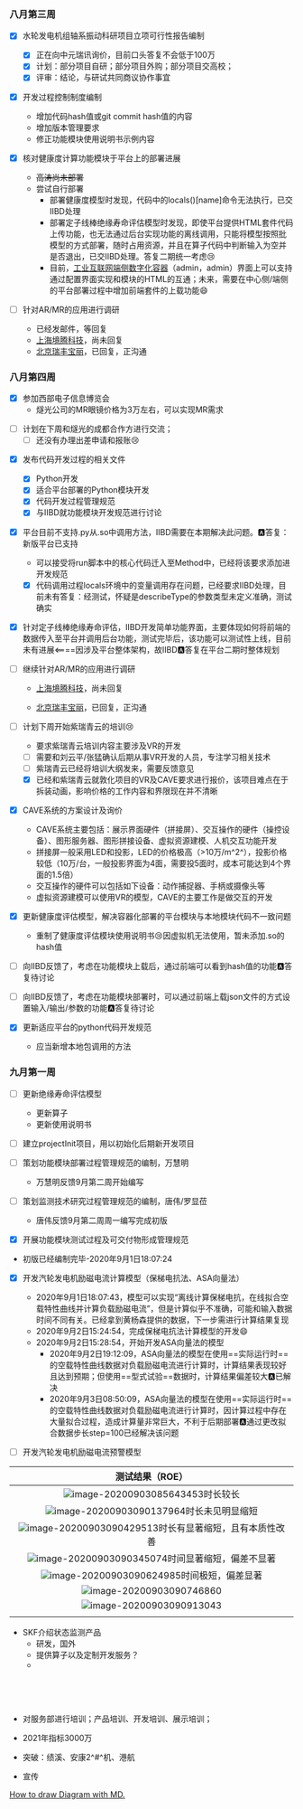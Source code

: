 ### 八月第三周

- [x] 水轮发电机组轴系振动科研项目立项可行性报告编制
  + [x] 正在向中元瑞讯询价，目前口头答复不会低于100万
  + [x] 计划：部分项目自研；部分项目外购；部分项目交高校；
  + [x] 评审：结论，与研试共同商议协作事宜
- [x] 开发过程控制制度编制
  + 增加代码hash值或git commit hash值的内容
  + 增加版本管理要求
  + 修正功能模块使用说明书示例内容
- [x] 核对健康度计算功能模块于平台上的部署进展

  + ~~高涛尚未部署~~
  + 尝试自行部署
    + 部署健康度模型时发现，代码中的locals()[name]命令无法执行，已交IIBD处理
    + 部署定子线棒绝缘寿命评估模型时发现，即使平台提供HTML套件代码上传功能，也无法通过后台实现功能的离线调用，只能将模型按照批模型的方式部署，随时占用资源，并且在算子代码中判断输入为空并是否退出，已交IIBD处理。答复二期统一考虑:cry:
    + 目前，[工业互联网端侧数字化容器](http://10.95.20.22:8010)（admin，admin）界面上可以支持通过配置界面实现和模块的HTML的互通；未来，需要在中心侧/端侧的平台部署过程中增加前端套件的上载功能:smile:
- [ ] 针对AR/MR的应用进行调研
  
  + 已经发邮件，等回复
  + [上海境腾科技](https://www.jingtengtech.com)，尚未回复
  + [北京瑞丰宝丽](http://www.ruifbl.com)，已回复，正沟通

### 八月第四周

- [x] 参加西部电子信息博览会
  + 燧光公司的MR眼镜价格为3万左右，可以实现MR需求
+ [ ] 计划在下周和燧光的成都合作方进行交流；
  + [ ] 还没有办理出差申请和报账:cry:

- [x] 发布代码开发过程的相关文件
  
  - [x] Python开发
  - [x] 适合平台部署的Python模块开发
  - [x] 代码开发过程管理规范
  - [x] 与IIBD就功能模块开发规范进行讨论
- [x] 平台目前不支持.py从.so中调用方法，IIBD需要在本期解决此问题。:a:答复：新版平台已支持

  + 可以接受将run脚本中的核心代码迁入至Method中，已经将该要求添加进开发规范
  + [x] 代码调用过程locals环境中的变量调用存在问题，已经要求IIBD处理，目前未有答复：经测试，怀疑是describeType的参数类型未定义准确，测试确实
- [x] 针对定子线棒绝缘寿命评估，IIBD开发简单功能界面，主要体现如何将前端的数据传入至平台并调用后台功能，测试完毕后，该功能可以测试性上线，目前未有进展<====因涉及平台整体架构，故IIBD:a:答复在平台二期时整体规划 
- [ ] 继续针对AR/MR的应用进行调研

  + [上海境腾科技](https://www.jingtengtech.com)，尚未回复

  + [北京瑞丰宝丽](http://www.ruifbl.com)，已回复，正沟通
- [ ] 计划下周开始紫瑞青云的培训:cry:
  + 要求紫瑞青云培训内容主要涉及VR的开发
  + [ ] 需要和刘云平/张猛确认后期从事VR开发的人员，专注学习相关技术
  + [ ] 紫瑞青云已经将培训大纲发来，需要反馈意见
  + [x] 已经和紫瑞青云就敦化项目的VR及CAVE要求进行报价，该项目难点在于拆装动画，影响价格的工作内容和界限现在并不清晰
- [x] CAVE系统的方案设计及询价
  + CAVE系统主要包括：展示界面硬件（拼接屏）、交互操作的硬件（操控设备）、图形服务器、图形拼接设备、虚拟资源建模、人机交互功能开发
  + 拼接屏一般采用LED和投影，LED的价格极高（>10万/m^2^），投影价格较低（10万/台，一般投影界面为4面，需要投5面时，成本可能达到4个界面的1.5倍）
  + 交互操作的硬件可以包括如下设备：动作捕捉器、手柄或摄像头等
  + 虚拟资源建模可以使用VR的模型，CAVE的主要工作是做交互的开发
- [x] 更新健康度评估模型，解决容器化部署的平台模块与本地模块代码不一致问题
  + 重制了健康度评估模块使用说明书:cry:因虚拟机无法使用，暂未添加.so的hash值​
- [ ] 向IIBD反馈了，考虑在功能模块上载后，通过前端可以看到hash值的功能:a:答复​待讨论
- [ ] 向IIBD反馈了，考虑在功能模块部署时，可以通过前端上载json文件的方式设置输入/输出/参数的功能:a:答复待讨论

- [x] 更新适应平台的python代码开发规范
  + 应当新增本地包调用的方法

### 九月第一周

- [ ] 更新绝缘寿命评估模型
  - 更新算子
  - 更新使用说明书
- [ ] 建立projectInit项目，用以初始化后期新开发项目
- [ ] 策划功能模块部署过程管理规范的编制，万慧明
  
  - 万慧明反馈9月第二周开始编写
- [ ] 策划监测技术研究过程管理规范的编制，唐伟/罗显莅
  
  - 唐伟反馈9月第二周周一编写完成初版
- [x] 开展功能模块测试过程及可交付物形成管理规范
  
- 初版已经编制完毕-2020年9月1日18:07:24
  
- [x] 开发汽轮发电机励磁电流计算模型（保梯电抗法、ASA向量法）
  - 2020年9月1日18:07:43，模型可以实现“离线计算保梯电抗，在线拟合空载特性曲线并计算负载励磁电流”，但是计算似乎不准确，可能和输入数据时间不同有关。已经拿到黄杨森提供的数据，下一步需进行计算结果复现
  - 2020年9月2日15:24:54，完成保梯电抗法计算模型的开发:smile:
  - 2020年9月2日15:28:54，开始开发ASA向量法的模型
    - 2020年9月2日19:12:09，ASA向量法的模型在使用==实际运行时==的空载特性曲线数据对负载励磁电流进行计算时，计算结果表现较好且达到预期；但使用==型式试验==数据时，计算结果偏差较大:a:已解决​
    - 2020年9月3日08:50:09，ASA向量法的模型在使用==实际运行时==的空载特性曲线数据对负载励磁电流进行计算时，因计算过程中存在大量拟合过程，造成计算量非常巨大，不利于后期部署:a:通过更改拟合数据步长step=100已经解决该问题​
    
  
- [ ] 开发汽轮发电机励磁电流预警模型 

|                       测试结果（ROE）                        |
| :----------------------------------------------------------: |
| ![image-20200903085643453](image-20200903085643453.png)时长较长 |
| ![image-20200903090137964](image-20200903090137964.png)时长未见明显缩短 |
| ![image-20200903090429513](image-20200903090429513.png)时长有显著缩短，且有本质性改善 |
| ![image-20200903090345074](image-20200903090345074.png)时间显著缩短，偏差不显著 |
| ![image-20200903090624985](image-20200903090624985.png)时间极短，偏差显著 |
|   ![image-20200903090746860](image-20200903090746860.png)    |
| ![image-20200903090913043](E:/99.Python_Develop/ExciteCurrent/image-20200903090913043.png) |
|                                                              |

+ SKF介绍状态监测产品
  - 研发，国外
  - 提供算子以及定制开发服务？
  - 






​    


​      





+ 对服务部进行培训；产品培训、开发培训、展示培训；

+ 2021年指标3000万
+ 突破：绩溪、安康2^#^机、港航
+ 宣传





[How to draw Diagram with MD.](http://support.typora.io/Draw-Diagrams-With-Markdown/)

